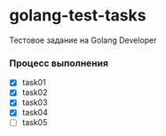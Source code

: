 # golang-test-tasks
Тестовое задание на Golang Developer

### Процесс выполнения

- [x] task01
- [x] task02
- [x] task03
- [x] task04
- [ ] task05